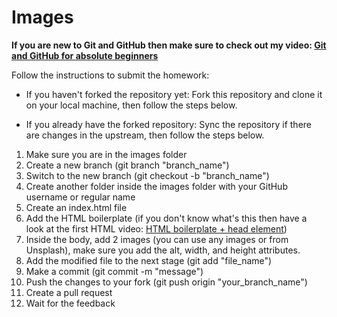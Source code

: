 # Images

**If you are new to Git and GitHub then make sure to check out my video: [Git and GitHub for absolute beginners](https://youtu.be/WaAsfuVDJ_U?si=q4UFgWQH-uWIMBUu)**

Follow the instructions to submit the homework:

- If you haven't forked the repository yet:
  Fork this repository and clone it on your local machine, then follow the steps below.
   
- If you already have the forked repository:
Sync the repository if there are changes in the upstream, then follow the steps below.


1. Make sure you are in the images folder
1. Create a new branch (git branch "branch_name")
2. Switch to the new branch (git checkout -b "branch_name")
3. Create another folder inside the images folder with your GitHub username or regular name
4. Create an index.html file
5. Add the HTML boilerplate (if you don't know what's this then have a look at the first HTML video: [HTML boilerplate + head element](https://youtu.be/q989wUBLq-4?si=xSPezy-hjJAWBXd3))
6. Inside the body, add 2 images (you can use any images or from Unsplash), make sure you add the alt, width, and height attributes.
8. Add the modified file to the next stage (git add "file_name")
9. Make a commit (git commit -m "message")
10. Push the changes to your fork (git push origin "your_branch_name")
11. Create a pull request
12. Wait for the feedback